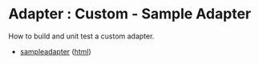 # Adapter : Custom - Sample Adapter

How to build and unit test a custom adapter.

* [sampleadapter](src/site/markdown/index.md) ([html](https://plord12.github.io/samples/10.4.0-SNAPSHOT/adapter/custom/sampleadapter/))
